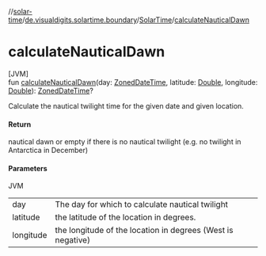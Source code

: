 //[solar-time](../../../index.md)/[de.visualdigits.solartime.boundary](../index.md)/[SolarTime](index.md)/[calculateNauticalDawn](calculate-nautical-dawn.md)

# calculateNauticalDawn

[JVM]\
fun [calculateNauticalDawn](calculate-nautical-dawn.md)(day: [ZonedDateTime](https://docs.oracle.com/javase/8/docs/api/java/time/ZonedDateTime.html), latitude: [Double](https://kotlinlang.org/api/latest/jvm/stdlib/kotlin/-double/index.html), longitude: [Double](https://kotlinlang.org/api/latest/jvm/stdlib/kotlin/-double/index.html)): [ZonedDateTime](https://docs.oracle.com/javase/8/docs/api/java/time/ZonedDateTime.html)?

Calculate the nautical twilight time for the given date and given location.

#### Return

nautical dawn or empty if there is no nautical twilight (e.g. no twilight in Antarctica in December)

#### Parameters

JVM

| | |
|---|---|
| day | The day for which to calculate nautical twilight |
| latitude | the latitude of the location in degrees. |
| longitude | the longitude of the location in degrees (West is negative) |
